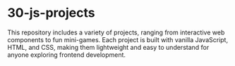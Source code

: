 # 30-js-projects
This repository includes a variety of projects, ranging from interactive web components to fun mini-games. Each project is built with vanilla JavaScript, HTML, and CSS, making them lightweight and easy to understand for anyone exploring frontend development.
